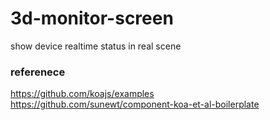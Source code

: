 # 3d-monitor-screen
show device realtime status in real scene

### referenece  
https://github.com/koajs/examples  
https://github.com/sunewt/component-koa-et-al-boilerplate  